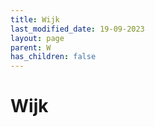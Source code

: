 ```yaml
---
title: Wijk
last_modified_date: 19-09-2023
layout: page
parent: W
has_children: false
---
```


Wijk
====

